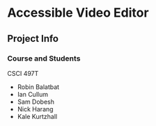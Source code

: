 # Accessible Video Editor
## Project Info
### Course and Students
CSCI 497T 
- Robin Balatbat
- Ian Cullum
- Sam Dobesh
- Nick Harang
- Kale Kurtzhall
